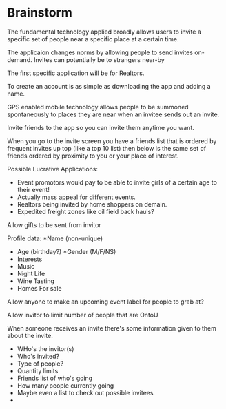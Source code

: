 # Brainstorm

The fundamental technology applied broadly allows users to invite a specific set of people near a specific place at a certain time.

The applicaion changes norms by allowing people to send invites on-demand. Invites can potentially be to strangers near-by

The first specific application will be for Realtors.

To create an account is as simple as downloading the app and adding a name.

GPS enabled mobile technology allows people to be summoned spontaneously to places they are near when an invitee sends out an invite.

Invite friends to the app so you can invite them anytime you want.

When you go to the invite screen you have a friends list that is ordered by frequent invites up top (like a top 10 list) then below is the same set of friends ordered by proximity to you or your place of interest.

Possible Lucrative Applications:
* Event promotors would pay to be able to invite girls of a certain age to their event!
* Actually mass appeal for different events.
* Realtors being invited by home shoppers on demain.
* Expedited freight zones like oil field back hauls?

Allow gifts to be sent from invitor

Profile data:
*Name (non-unique)
* Age (birthday?)
*Gender (M/F/NS)
* Interests
 * Music
 * Night Life
 * Wine Tasting
 * Homes For sale

Allow anyone to make an upcoming event label for people to grab at?

Allow invitor to limit number of people that are OntoU

When someone receives an invite there's some information given to them about the invite.
* WHo's the invitor(s)
* Who's invited?
 * Type of people?
 * Quantity limits
 * Friends list of who's going
* How many people currently going
* Maybe even a list to check out possible invitees
*